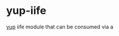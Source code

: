 # yup-iife

[yup](https://github.com/jquense/yup) iife module that can be consumed via a <script> tag. Yup?

